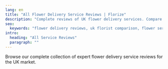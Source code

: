 ```yaml
---
lang: en
title: "All Flower Delivery Service Reviews | Florize"
description: "Complete reviews of UK flower delivery services. Compare Interflora, Bloom & Wild, Prestige Flowers and more."
seo:
  keywords: "flower delivery reviews, uk florist comparison, flower service reviews, best florist uk"
intro:
  heading: "All Service Reviews"
  paragraph: ""
---
```


Browse our complete collection of expert flower delivery service reviews for the UK market.
